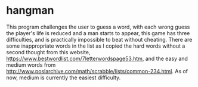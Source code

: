 # hangman

This program challenges the user to guess a word, with each wrong guess the player's life is reduced and a man starts to appear,
this game has three difficulties, and is practically impossible to beat without cheating.
There are some inappropriate words in the list as I copied the hard words without a second thought from this website, 
https://www.bestwordlist.com/7letterwordspage53.htm, and the easy and medium words from http://www.poslarchive.com/math/scrabble/lists/common-234.html.
As of now, medium is currently the easiest difficulty.
